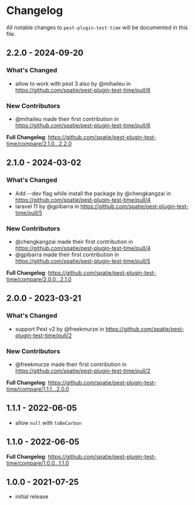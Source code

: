 # Changelog

All notable changes to `pest-plugin-test-time` will be documented in this file.

## 2.2.0 - 2024-09-20

### What's Changed

* allow to work with pest 3 also by @mihaileu in https://github.com/spatie/pest-plugin-test-time/pull/6

### New Contributors

* @mihaileu made their first contribution in https://github.com/spatie/pest-plugin-test-time/pull/6

**Full Changelog**: https://github.com/spatie/pest-plugin-test-time/compare/2.1.0...2.2.0

## 2.1.0 - 2024-03-02

### What's Changed

* Add --dev flag while install the package by @chengkangzai in https://github.com/spatie/pest-plugin-test-time/pull/4
* laravel 11 by @gpibarra in https://github.com/spatie/pest-plugin-test-time/pull/5

### New Contributors

* @chengkangzai made their first contribution in https://github.com/spatie/pest-plugin-test-time/pull/4
* @gpibarra made their first contribution in https://github.com/spatie/pest-plugin-test-time/pull/5

**Full Changelog**: https://github.com/spatie/pest-plugin-test-time/compare/2.0.0...2.1.0

## 2.0.0 - 2023-03-21

### What's Changed

- support Pest v2 by @freekmurze in https://github.com/spatie/pest-plugin-test-time/pull/2

### New Contributors

- @freekmurze made their first contribution in https://github.com/spatie/pest-plugin-test-time/pull/2

**Full Changelog**: https://github.com/spatie/pest-plugin-test-time/compare/1.1.1...2.0.0

## 1.1.1 - 2022-06-05

- allow `null` with `toBeCarbon`

## 1.1.0 - 2022-06-05

**Full Changelog**: https://github.com/spatie/pest-plugin-test-time/compare/1.0.0...1.1.0

## 1.0.0 - 2021-07-25

- initial release
